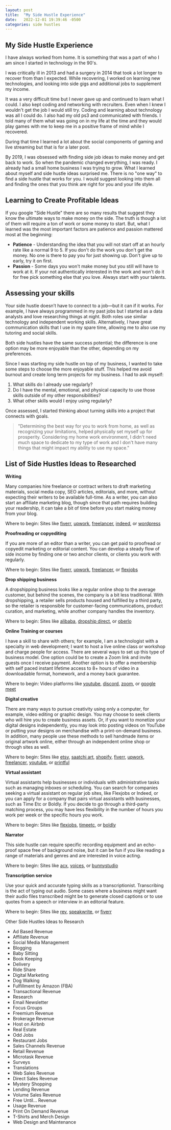 ```yaml
---
layout: post
title:  "My Side Hustle Experience"
date:   2022-12-01 19:39:46 -0500
categories: side hustles
---
```


## My Side Hustle Experience
I have always worked from home. It is something that was a part of who I am since I started in technology in the 90's.

I was critically ill in 2013 and had a surgery in 2014 that took a lot longer to recover from than I expected. While recovering, I worked on learning new technologies, and looking into side gigs and additional jobs to supplement my income.

It was a very difficult time but I never gave up and continued to learn what I could. I also kept coding and networking with recruiters. Even when I knew I wouldn't get the job I would still try. Coding and learning about technology was all I could do. I also had my old ps3 and communicated with friends. I told many of them what was going on in my life at the time and they would play games with me to keep me in a positive frame of mind while I recovered.

During that time I learned a lot about the social components of gaming and live streaming but that is for a later post.

By 2019, I was obsessed with finding side job ideas to make money and get back to work. So when the pandemic changed everything, I was ready. I already had a small home business I was trying to grow. What I learned about myself and side hustle ideas surprised me. There is no "one way" to find a side hustle that works for you. I would suggest looking into them all and finding the ones that you think are right for you and your life style.

## Learning to Create Profitable Ideas
If you google "Side Hustle" there are so many results that suggest they know the ultimate ways to make money on the side. The truth is though a lot of them will require a ton of work or some money to start. But, what I learned was the most important factors are patience and passion mattered most at the beginning:

- **Patience** - Understanding the idea that you will not start off at an hourly rate like a normal 9 to 5. If you don't do the work you don't get the money. No one is there to pay you for just showing up. Don't give up to early, try it on first.
- **Passion** - Some days you won't make money but you still will have to work at it. If your not authentically interested in the work and won't do it for free pick something else that you love. Always start with your talents.

## Assessing your skills
Your side hustle doesn’t have to connect to a job—but it can if it works. For example, I have always programmed in my past jobs but I started as a data analysts and love researching things at night. Both roles use similar technology and independent working skills. Alternatively, I have great communication skills that I use in my spare time, allowing me to also use my tutoring and social skills.

Both side hustles have the same success potential; the difference is one option may be more enjoyable than the other, depending on my preferences.

Since I was starting my side hustle on top of my business, I wanted to take some steps to choose the more enjoyable stuff. This helped me avoid burnout and create long term projects for my business. I had to ask myself:

   1. What skills do I already use regularly?
   2. Do I have the mental, emotional, and physical capacity to use those skills outside of my other responsibilities?
   3. What other skills would I enjoy using regularly?

Once assessed, I started thinking about turning skills into a project that connects with goals.

> "Determining the best way for you to work from home, as well as recognizing your limitations, helped physically set myself up for prosperity. Considering my home work environment, I didn't need much space to dedicate to my type of work and I don't have many things that might impact my ability to use my space."

## List of Side Hustles Ideas to Researched

**Writing**

Many companies hire freelance or contract writers to draft marketing materials, social media copy, SEO articles, editorials, and more, without expecting their writers to be available full-time. As a writer, you can also start an affiliate marketing blog, though since that path requires building your readership, it can take a bit of time before you start making money from your blog.

Where to begin: Sites like 
[fiverr](https://www.fiverr.com), 
[upwork](https://www.upwork.com), 
[freelancer](https://www.freelancer.com), 
[indeed](https://www.indeed.com), or 
[wordpress](https://www.wordpress.com)

**Proofreading or copyediting**

If you are more of an editor than a writer, you can get paid to proofread or copyedit marketing or editorial content. You can develop a steady flow of side income by finding one or two anchor clients, or clients you work with regularly.

Where to begin: Sites like 
[fiverr](https://www.fiverr.com), 
[upwork](https://www.upwork.com), 
[freelancer](https://www.freelancer.com), or 
[flexjobs](https://www.flexjobs.com)

**Drop shipping business**

A dropshipping business looks like a regular online shop to the average customer, but behind the scenes, the company is a bit less traditional. With dropshipping, a retailer sells products housed and fulfilled by a third party, so the retailer is responsible for customer-facing communications, product curation, and marketing, while another company handles the inventory.

Where to begin: Sites like 
[alibaba](https://www.alibaba.com), 
[dropship direct](https://www.dropshipdirect.com), or 
[oberlo](https://www.oberlo.com)

**Online Training or courses**

I have a skill to share with others; for example, I am a technologist with a specialty in web development; I want to host a live online class or workshop and charge people for access. There are several ways to set up this type of business model. One option could be to create a Zoom link and invite guests once I receive payment. Another option is to offer a membership with self paced instant lifetime access to 8+ hours of video in a downloadable format, homework, and a money back guarantee.

Where to begin: Video platforms like 
[youtube](https://www.youtube.com), 
[discord](https://www.discord.com), 
[zoom](https://www.zoom.com), or 
[google meet](https://meet.google.com)

**Digital creative**

There are many ways to pursue creativity using only a computer, for example, video editing or graphic design. You may choose to seek clients who will hire you to create business assets. Or, if you want to monetize your digital designs independently, you may look into posting videos on YouTube or putting your designs on merchandise with a print-on-demand business. In addition, many people use these methods to sell handmade items or original artwork online, either through an independent online shop or through sites as well.

Where to begin: Sites like 
[etsy](https://www.etsy.com), 
[saatchi art](https://www.saatchiart.com), 
[shopify](https://www.shopify.com), 
[fiverr](https://www.fiverr.com), 
[upwork](https://www.upwork.com), 
[freelancer](https://www.freelancer.com), 
[youtube](https://www.youtube.com), or 
[printful](https://www.printful.com)

**Virtual assistant**

Virtual assistants help businesses or individuals with administrative tasks such as managing inboxes or scheduling. You can search for companies seeking a virtual assistant on regular job sites, like Flexjobs or Indeed, or you can apply for a company that pairs virtual assistants with businesses, such as Time Etc or Boldly. If you decide to go through a third-party matching process, you may have less flexibility in the number of hours you work per week or the specific hours you work.

Where to begin: Sites like 
[flexjobs](https://www.flexjobs.com), 
[timeetc](https://web.timeetc.com/country/usa), or 
[boldly](https://www.boldly.com)

**Narrator**

This side hustle can require specific recording equipment and an echo-proof space free of background noise, but it can be fun if you like reading a range of materials and genres and are interested in voice acting.

Where to begin: Sites like 
[acx](https://www.acx.com), 
[voices](https://www.voices.com), or 
[bunnystudio](https://www.BunnyStudio.com)

**Transcription service**

Use your quick and accurate typing skills as a transcriptionist. Transcribing is the act of typing out audio. Some cases where a business might want their audio files transcribed might be to generate closed captions or to use quotes from a speech or interview in an editorial feature.

Where to begin: Sites like 
[rev](https://www.rev.com), 
[speakwrite](https://www.speakwrite.com), or 
[fiverr](https://www.fiverr.com) 

Other Side Hustles Ideas to Research
- Ad Based Revenue
- Affiliate Revenue
- Social Media Management
- Blogging
- Baby Sitting
- Book Keeping
- Delivery
- Ride Share
- Digital Marketing
- Dog Walking
- Fulfillment by Amazon (FBA)
- Transactional Revenue
- Research
- Email Newsletter
- Focus Groups
- Freemium Revenue
- Brokerage Revenue
- Host on Airbnb
- Real Estate
- Odd Jobs
- Restaurant Jobs
- Sales Channels Revenue
- Retail Revenue
- Microtask Revenue
- Surveys
- Translations
- Web Sales Revenue
- Direct Sales Revenue
- Mystery Shopping
- Lending Revenue
- Volume Sales Revenue
- Free Until... Revenue
- Usage Revenue
- Print On Demand Revenue
- T-Shirts and Merch Design
- Web Design and Maintenance
